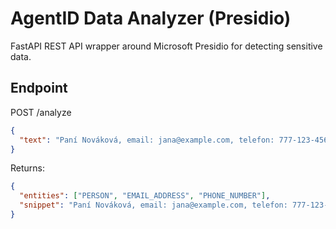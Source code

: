 # AgentID Data Analyzer (Presidio)

FastAPI REST API wrapper around Microsoft Presidio for detecting sensitive data.

## Endpoint

POST /analyze

```json
{
  "text": "Paní Nováková, email: jana@example.com, telefon: 777-123-456"
}
```

Returns:

```json
{
  "entities": ["PERSON", "EMAIL_ADDRESS", "PHONE_NUMBER"],
  "snippet": "Paní Nováková, email: jana@example.com, telefon: 777-123-456"
}
```
